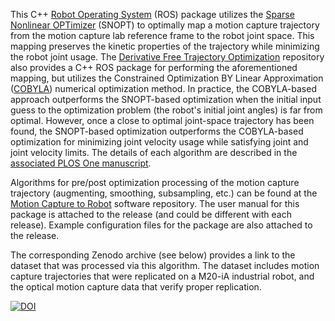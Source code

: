 This C++ [Robot Operating System](https://www.ros.org/) (ROS) package utilizes the [Sparse Nonlinear OPTimizer](https://web.stanford.edu/group/SOL/snopt.htm) (SNOPT) to optimally map a motion capture trajectory from the motion capture lab reference frame to the robot joint space. This mapping preserves the kinetic properties of the trajectory while minimizing the robot joint usage. The [Derivative Free Trajectory Optimization](https://github.com/klevis-a/Trajectory_Optimization_Derivative_Free) repository also provides a C++ ROS package for performing the aforementioned mapping, but utilizes the Constrained Optimization BY Linear Approximation ([COBYLA](https://nlopt.readthedocs.io/en/latest/NLopt_Algorithms/#cobyla-constrained-optimization-by-linear-approximations)) numerical optimization method. In practice, the COBYLA-based approach outperforms the SNOPT-based optimization when the initial input guess to the optimization problem (the robot's initial joint angles) is far from optimal. However, once a close to optimal joint-space trajectory has been found, the SNOPT-based optimization outperforms the COBYLA-based optimization for minimizing joint velocity usage while satisfying joint and joint velocity limits. The details of each algorithm are described in the [associated PLOS One manuscript](https://journals.plos.org/plosone/article?id=10.1371/journal.pone.0242005).

Algorithms for pre/post optimization processing of the motion capture trajectory (augmenting, smoothing, subsampling, etc.) can be found at the [Motion Capture to Robot](https://github.com/klevis-a/Mocap_To_Robot) software repository. The user manual for this package is attached to the release (and could be different with each release). Example configuration files for the package are also attached to the release.

The corresponding Zenodo archive (see below) provides a link to the dataset that was processed via this algorithm. The dataset includes motion capture trajectories that were replicated on a M20-iA industrial robot, and the optical motion capture data that verify proper replication.

[![DOI](https://zenodo.org/badge/239800496.svg)](https://zenodo.org/badge/latestdoi/239800496)